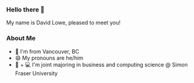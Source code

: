 ### Hello there 👋
My name is David Lowe, pleased to meet you!

### About Me
- 🍁 I'm from Vancouver, BC 
- 😄 My pronouns are he/him
- 💼 + 💻 I'm joint majoring in business and computing science @ Simon Fraser University
  
